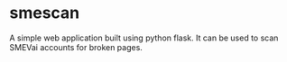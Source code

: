 # smescan
A simple web application built using python flask. It can be used to scan SMEVai accounts for broken pages.
